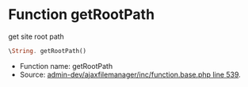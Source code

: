 Function getRootPath
===========================

get site root path



```php
\String. getRootPath()
```

* Function name: getRootPath
* Source: [admin-dev/ajaxfilemanager/inc/function.base.php line 539](https://github.com/PrestaShop/PrestaShop/blob/1.5.0.5/admin-dev/ajaxfilemanager/inc/function.base.php#L539).


